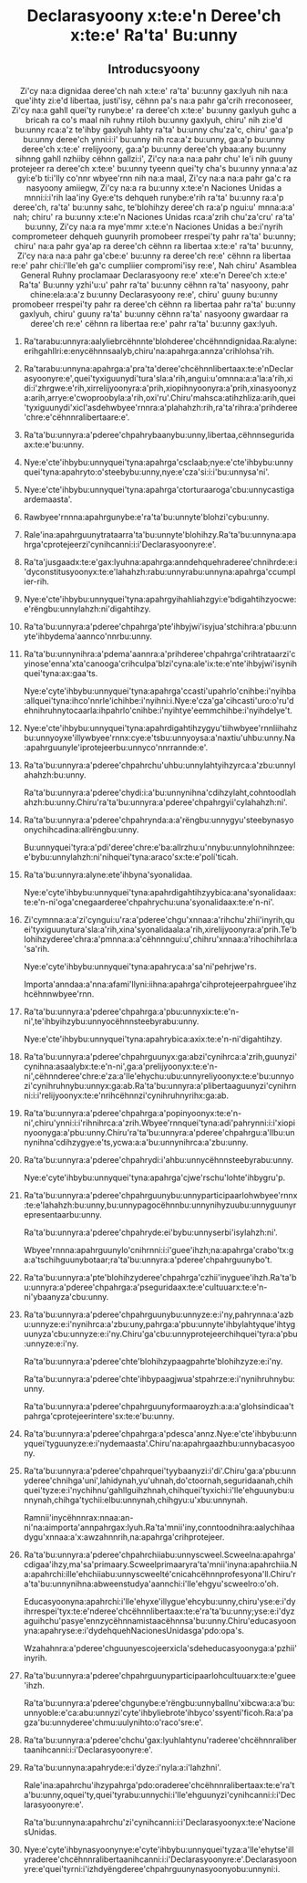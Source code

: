 <h1 align='center'>Declarasyoony x:te:e'n Deree'ch x:te:e' Ra'ta' Bu:unny</h1>
<h2 align='center'>Introducsyoony</h2>
<p align='center'>Zi'cy na:a dignidaa deree'ch nah x:te:e' ra'ta' bu:unny gax:lyuh nih na:a que'ihty zi:e'd libertaa, justi'isy, cëhnn pa's na:a pahr ga'crih rreconoseer,
Zi'cy na:a gahll quei'ty runybe:e' ra deree'ch x:te:e' bu:unny gaxlyuh guhc a bricah ra co's maal nih ruhny rtiloh bu:unny gaxlyuh, chiru' nih zi:e'd bu:unny rca:a'z te'ihby gaxlyuh lahty ra'ta' bu:unny chu'za'c, chiru' ga:a'p bu:unny deree'ch ynni:i:i' bu:unny nih rca:a'z bu:unny, ga:a'p bu:unny deree'ch x:te:e' rrelijyoony, ga:a'p bu:unny deree'ch ybaa:any bu:unny sihnng gahll nzhiiby cëhnn gallzi:i',
Zi'cy na:a na:a pahr chu' le'i nih guuny protejeer ra deree'ch x:te:e' bu:unny tyeenn quei'ty cha's bu:unny ynna:a'az gyi:e'b ti:i'lly co'nnr wbyee'rnn nih na:a maal,
Zi'cy na:a na:a pahr ga'c ra nasyoony amiiegw,
Zi'cy na:a ra bu:unny x:te:e'n Naciones Unidas a mnni:i:i'rih laa'iny Gye:e'ts dehqueh runybe:e'rih ra'ta' bu:unny ra:a'p deree'ch, ra'ta' bu:unny sahc, te'blohihzy deree'ch ra:a'p ngui:u' mnna:a:a' nah; chiru' ra bu:unny x:te:e'n Naciones Unidas rca:a'zrih chu'za'cru' ra'ta' bu:unny,
Zi'cy na:a ra mye'mmr x:te:e'n Naciones Unidas a be:i'nyrih comprometeer dehqueh guunyrih promobeer rrespei'ty pahr ra'ta' bu:unny; chiru' na:a pahr gya'ap ra deree'ch cëhnn ra libertaa x:te:e' ra'ta' bu:unny,
Zi'cy na:a na:a pahr ga'cbe:e' bu:unny ra deree'ch re:e' cëhnn ra libertaa re:e' pahr chi:i'lle'eh ga'c cumpliier compromi'isy re:e',
Nah chiru'
Asamblea General
Ruhny proclamaar Declarasyoony re:e' xte:e'n Deree'ch x:te:e' Ra'ta' Bu:unny yzhi'u:u' pahr ra'ta' bu:unny cëhnn ra'ta' nasyoony, pahr chine:ela:a:a'z bu:unny Declarasyoony re:e', chiru' guuny bu:unny promobeer rrespei'ty pahr ra deree'ch cëhnn ra libertaa pahr ra'ta' bu:unny gaxlyuh, chiru' guuny ra'ta' bu:unny cëhnn ra'ta' nasyoony gwardaar ra deree'ch re:e' cëhnn ra libertaa re:e' pahr ra'ta' bu:unny gax:lyuh.</p>
<ol>
  <li>
    <p>Ra'tarabu:unnyra:aalyliebrcëhnnte'blohderee'chcëhnndignidaa.Ra:alyne:erihgahllri:e:enycëhnnsaalyb,chiru'na:apahrga:annza'crihlohsa'rih.</p>
  </li>
  <li>
    <p>Ra'tarabu:unnyna:apahrga:a'pra'ta'deree'chcëhnnlibertaax:te:e'nDeclarasyoonyre:e',quei'tyxiguunydi'tura'sla:a'rih,angui:u'omnna:a:a'la:a'rih,xidi:i'zhrgwe:e'rih,xirrelijyoonyra:a'prih,xiopihnyoonyra:a'prih,xinasyoonyza:arih,arrye:e'cwoproobyla:a'rih,oxi'ru'.Chiru'mahsca:atihzhliza:arih,quei'tyxiguunydi'xicl'asdehwbyee'rnnra:a'plahahzh:rih,ra'ta'rihra:a'prihderee'chre:e'cëhnnralibertaare:e'.</p>
  </li>
  <li>
    <p>Ra'ta'bu:unnyra:a'pderee'chpahrybaanybu:unny,libertaa,cëhnnseguridaax:te:e'bu:unny.</p>
  </li>
  <li>
    <p>Nye:e'cte'ihbybu:unnyquei'tyna:apahrga'csclaab;nye:e'cte'ihbybu:unnyquei'tyna:apahryto:o'steebybu:unny,nye:e'cza'si:i:i'bu:unnysa'ni'.</p>
  </li>
  <li>
    <p>Nye:e'cte'ihbybu:unnyquei'tyna:apahrga'ctorturaaroga'cbu:unnycastigaardemaasta'.</p>
  </li>
  <li>
    <p>Rawbyee'rnnna:apahrgunybe:e'ra'ta'bu:unnyte'blohzi'cybu:unny.</p>
  </li>
  <li>
    <p>Rale'ina:apahrguunytrataarra'ta'bu:unnyte'blohihzy.Ra'ta'bu:unnyna:apahrga'cprotejeerzi'cynihcanni:i:i'Declarasyoonyre:e'.</p>
  </li>
  <li>
    <p>Ra'ta'jusgaadx:te:e'gax:lyuhna:apahrga:anndehquehraderee'chnihrde:e:i'dyconstitusyoonyx:te:e'lahahzh:rabu:unnyrabu:unnyna:apahrga'ccumplier-rih.</p>
  </li>
  <li>
    <p>Nye:e'cte'ihbybu:unnyquei'tyna:apahrgyihahliahzgyi:e'bdigahtihzyocwe:e'rëngbu:unnylahzh:ni'digahtihzy.</p>
  </li>
  <li>
    <p>Ra'ta'bu:unnyra:a'pderee'chpahrga'pte'ihbyjwi'isyjua'stchihra:a'pbu:unnyte'ihbydema'aannco'nnrbu:unny.</p>
  </li>
  <li>
    <p>Ra'ta'bu:unnynihra:a'pdema'aannra:a'prihderee'chpahrga'crihtrataarzi'cyinose'enna'xta'canooga'crihculpa'blzi'cyna:ale'ix:te:e'nte'ihbyjwi'isynihquei'tyna:ax:gaa'ts.</p>
    <p>Nye:e'cyte'ihbybu:unnyquei'tyna:apahrga'ccasti'upahrlo'cnihbe:i'nyihba:allquei'tyna:ihco'nnrle'ichihbe:i'nyihni:i.Nye:e'cza'ga'cihcasti'uro:o'ru'dehnihruhnytocaarla:ihpahrlo'cnihbe:i'nyihtye'eemmchihbe:i'nyihdelye't.</p>
  </li>
  <li>
    <p>Nye:e'cte'ihbybu:unnyquei'tyna:apahrdigahtihzygyu'tiihwbyee'rnnliihahzbu:unnyoyxe'illywbyee'rnnx:cye:e'tsbu:unnyoysa:a'naxtiu'uhbu:unny.Na:apahrguunyle'iprotejeerbu:unnyco'nnrrannde:e'.</p>
  </li>
  <li>
    <p>Ra'ta'bu:unnyra:a'pderee'chpahrchu'uhbu:unnylahtyihzyrca:a'zbu:unnylahahzh:bu:unny.</p>
    <p>Ra'ta'bu:unnyra:a'pderee'chydi:i:a'bu:unnynihna'cdihzylaht,cohntoodlahahzh:bu:unny.Chiru'ra'ta'bu:unnyra:a'pderee'chpahrgyii'cylahahzh:ni'.</p>
  </li>
  <li>
    <p>Ra'ta'bu:unnyra:a'pderee'chpahrynda:a:a'rëngbu:unnygyu'steebynasyoonychihcadina:allrëngbu:unny.</p>
    <p>Bu:unnyquei'tyra:a'pdi'deree'chre:e'ba:allrzhu:u'nnybu:unnylohnihnzee:e'bybu:unnylahzh:ni'nihquei'tyna:araco'sx:te:e'polí'ticah.</p>
  </li>
  <li>
    <p>Ra'ta'bu:unnyra:alyne:ete'ihbyna'syonalidaa.</p>
    <p>Nye:e'cyte'ihbybu:unnyquei'tyna:apahrdigahtihzyybica:ana'syonalidaax:te:e'n-ni'oga'cnegaarderee'chpahrychu:una'syonalidaax:te:e'n-ni'.</p>
  </li>
  <li>
    <p>Zi'cymnna:a:a'zi'cyngui:u'ra:a'pderee'chgu'xnnaa:a'rihchu'zhii'inyrih,quei'tyxiguunytura'sla:a'rih,xina'syonalidaala:a'rih,xirelijyoonyra:a'prih.Te'blohihzyderee'chra:a'pmnna:a:a'cëhnnngui:u',chihru'xnnaa:a'rihochihrla:a'sa'rih.</p>
    <p>Nye:e'cyte'ihbybu:unnyquei'tyna:apahryca:a'sa'ni'pehrjwe'rs.</p>
    <p>Importa'anndaa:a'nna:afami'llyni:iihna:apahrga'cihprotejeerpahrguee'ihzhcëhnnwbyee'rnn.</p>
  </li>
  <li>
    <p>Ra'ta'bu:unnyra:a'pderee'chpahrga:a'pbu:unnyxix:te:e'n-ni',te'ihbyihzybu:unnyocëhnnsteebyrabu:unny.</p>
    <p>Nye:e'cte'ihbybu:unnyquei'tyna:apahrybica:axix:te:e'n-ni'digahtihzy.</p>
  </li>
  <li>
    <p>Ra'ta'bu:unnyra:a'pderee'chpahrguunyx:ga:abzi'cynihrca:a'zrih,guunyzi'cynihna:asaalybx:te:e'n-ni',ga:a'prelijyoonyx:te:e'n-ni',cëhnnderee'chre:e'za:a'lle'ehychu:ubu:unnyreliyoonyx:te:e'bu:unnyozi'cynihruhnybu:unnyx:ga:ab.Ra'ta'bu:unnyra:a'plibertaaguunyzi'cynihrnni:i:i'relijyoonyx:te:e'nrihcëhnnzi'cynihruhnyrihx:ga:ab.</p>
  </li>
  <li>
    <p>Ra'ta'bu:unnyra:a'pderee'chpahrga:a'popinyoonyx:te:e'n-ni',chiru'ynni:i:i'rihnihrca:a'zrih.Wbyee'rnnquei'tyna:adi'pahrynni:i:i'xiopinyoonyga:a'pbu:unny.Chiru'ra'ta'bu:unnyra:a'pderee'chpahrgu:a'llbu:unnynihna'cdihzygye:e'ts,ycwa:a:a'bu:unnynihrca:a'zbu:unny.</p>
  </li>
  <li>
    <p>Ra'ta'bu:unnyra:a'pderee'chpahrydi:i'ahbu:unnycëhnnsteebyrabu:unny.</p>
    <p>Nye:e'cyte'ihbybu:unnyquei'tyna:apahrga'cjwe'rschu'lohte'ihbygru'p.</p>
  </li>
  <li>
    <p>Ra'ta'bu:unnyra:a'pderee'chpahrguunybu:unnyparticipaarlohwbyee'rnnx:te:e'lahahzh:bu:unny,bu:unnypagocëhnnbu:unnynihyzuubu:unnyguunyrepresentaarbu:unny.</p>
    <p>Ra'ta'bu:unnyra:a'pderee'chpahryde:ei'bybu:unnyserbi'isylahzh:ni'.</p>
    <p>Wbyee'rnnna:apahrguunylo'cnihrnni:i:i'guee'ihzh;na:apahrga'crabo'tx:ga:a'tschihguunybotaar;ra'ta'bu:unnyra:a'pderee'chpahrguunybo't.</p>
  </li>
  <li>
    <p>Ra'ta'bu:unnyra:a'pte'blohihzyderee'chpahrga'czhii'inyguee'ihzh.Ra'ta'bu:unnyra:a'pderee'chpahrga:a'pseguridaax:te:e'cultuuarx:te:e'n-ni'ybaanyza'cbu:unny.</p>
  </li>
  <li>
    <p>Ra'ta'bu:unnyra:a'pderee'chpahrguunybu:unnyze:e:i'ny,pahrynna:a'azbu:unnyze:e:i'nynihrca:a'zbu:uny,pahrga:a'pbu:unnyte'ihbylahtyque'ihtyguunyza'cbu:unnyze:e:i'ny.Chiru'ga'cbu:unnyprotejeerchihquei'tyra:a'pbu:unnyze:e:i'ny.</p>
    <p>Ra'ta'bu:unnyra:a'pderee'chte'blohihzypaagpahrte'blohihzyze:e:i'ny.</p>
    <p>Ra'ta'bu:unnyra:a'pderee'chte'ihbypaagjwua'stpahrze:e:i'nynihruhnybu:unny.</p>
    <p>Ra'ta'bu:unnyra:a'pderee'chpahrguunyformaaroyzh:a:a:a'glohsindicaa'tpahrga'cprotejeerintere'sx:te:e'bu:unny.</p>
  </li>
  <li>
    <p>Ra'ta'bu:unnyra:a'pderee'chpahrga:a'pdesca'annz.Nye:e'cte'ihbybu:unnyquei'tyguunyze:e:i'nydemaasta'.Chiru'na:apahrgaazhbu:unnybacasyoony.</p>
  </li>
  <li>
    <p>Ra'ta'bu:unnyra:a'pderee'chpahrquei'tyybaanyzi:i'di'.Chiru'ga:a'pbu:unnyderee'chnihga'uni',lahidynah,yu'uhnah,do'ctoornah,seguridaanah,chihquei'tyze:e:i'nychihnu'gahllguihzhnah,chihquei'tyxichi:i'lle'ehguunybu:unnynah,chihga'tychii:elbu:unnynah,chihgyu:u'xbu:unnynah.</p>
    <p>Ramnii'inycëhnnrax:nnaa:an-ni'na:aimporta'annpahrgax:lyuh.Ra'ta'mnii'iny,conntoodnihra:aalychihaadygu'xnnaa:a'x:awzahnnrih,na:apahrga'crihprotejeer.</p>
  </li>
  <li>
    <p>Ra'ta'bu:unnyra:a'pderee'chpahrchiiabu:unnyscweel.Scweelna:apahrga'cdigaa'ihzy,ma'sa'primaary.Scweelprimaaryra'ta'mnii'inyna:apahrchiia.Na:apahrchi:ille'ehchiiabu:unnyscweelté'cnicahcëhnnprofesyona'll.Chiru'ra'ta'bu:unnynihna:abweenstudya'aannchi:i'lle'ehgyu'scweelro:o'oh.</p>
    <p>Educasyoonyna:apahrchi:i'lle'ehyxe'illygue'ehcybu:unny,chiru'yse:e:i'dyihrrespei'tyx:te:e'nderee'chcëhnnlibertaax:te:e'ra'ta'bu:unny;yse:e:i'dyzaguihchu'pasye'ennzycëhnnamistaacëhnnsa'bu:unny.Chiru'educasyoonyna:apahryse:e:i'dydehquehNacionesUnidasga'pdo:opa's.</p>
    <p>Wzahahnra:a'pderee'chguunyescojeerxicla'sdeheducasyoonyga:a'pzhii'inyrih.</p>
  </li>
  <li>
    <p>Ra'ta'bu:unnyra:a'pderee'chpahrguunyparticipaarlohcultuuarx:te:e'guee'ihzh.</p>
    <p>Ra'ta'bu:unnyra:a'pderee'chgunybe:e'rëngbu:unnyballnu'xibcwa:a:a'bu:unnyoble:e'ca:abu:unnyzi'cyte'ihbyliebrote'ihbyco'ssyentí'ficoh.Ra:a'pagza'bu:unnyderee'chmu:uulynihto:o'raco'sre:e'.</p>
  </li>
  <li>
    <p>Ra'ta'bu:unnyra:a'pderee'chchu'gax:lyuhlahtynu'raderee'chcëhnnralibertaanihcanni:i:i'Declarasyoonyre:e'.</p>
  </li>
  <li>
    <p>Ra'ta'bu:unnyna:apahryde:e:i'dyze:i'nyla:a:i'lahzhni'.</p>
    <p>Rale'ina:apahrchu'ihzypahrga'pdo:oraderee'chcëhnnralibertaax:te:e'ra'ta'bu:unny,oquei'ty,quei'tyrabu:unnychi:i'lle'ehguunyzi'cynihcanni:i:i'Declarasyoonyre:e'.</p>
    <p>Ra'ta'bu:unnyna:apahrchu'zi'cynihcanni:i:i'Declarasyoonyx:te:e'NacionesUnidas.</p>
  </li>
  <li>
    <p>Nye:e'cyte'ihbynasyoonynye:e'cyte'ihbybu:unnyquei'tyza:a'lle'ehytse'illyraderee'chcëhnnralibertaanihcanni:i:i'Declarasyoonyre:e'.Declarasyoonyre:e'quei'tyrni:i'izhdyëngderee'chpahrguunynasyoonyobu:unnyni:i.</p>
  </li>
</ol>